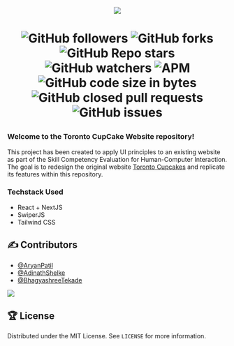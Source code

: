 <p align="center">
  <img src="https://raw.githubusercontent.com/AryanP45/toronto-cupcake-ui/master/public/assets/images/hero-giftboxwebp.webp">
</p>


<h1 align="center">

![GitHub followers](https://img.shields.io/github/followers/AryanP45?color=Blue&style=social)
![GitHub forks](https://img.shields.io/github/forks/adi-shelke/toronto-cupcake-ui?style=social)
![GitHub Repo stars](https://img.shields.io/github/stars/adi-shelke/toronto-cupcake-ui?style=social)
![GitHub watchers](https://img.shields.io/github/watchers/adi-shelke/toronto-cupcake-ui?style=social)
![APM](https://img.shields.io/apm/l/vim-mode?style=social)  
![GitHub code size in bytes](https://img.shields.io/github/languages/code-size/adi-shelke/toronto-cupcake-ui)
![GitHub closed pull requests](https://img.shields.io/github/issues-pr-closed/adi-shelke/toronto-cupcake-ui?label=Pull%20Requests)
![GitHub issues](https://img.shields.io/github/issues/adi-shelke/toronto-cupcake-ui?label=Issues)

### **Welcome to the Toronto CupCake Website repository!**
This project has been created to apply UI principles to an existing website as part of the Skill Competency Evaluation for Human-Computer Interaction.  
The goal is to redesign the original website [Toronto Cupcakes](https://www.torontocupcake.com/) and replicate its features within this repository.

### **Techstack Used**
- React + NextJS
- SwiperJS
- Tailwind CSS

<!-- #### **Visit the site : https://gfgviit.tech/** -->

## ✍️ Contributors

- [@AryanPatil](https://www.github.com/AryanP45)
- [@AdinathShelke](https://www.github.com/adi-shelke)
- [@BhagyashreeTekade](https://github.com/bhagyashreetekade)

<a href="https://github.com/AryanP45/toronto-cupcake-ui/graphs/contributors">
    <img src="https://contrib.rocks/image?repo=AryanP45/toronto-cupcake-ui" />
  </a>


## 🏆 License

Distributed under the MIT License. See `LICENSE` for more information.
